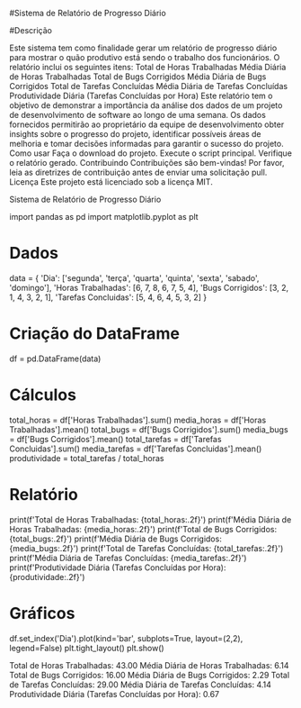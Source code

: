 #Sistema de Relatório de Progresso Diário

#Descrição

Este sistema tem como finalidade gerar um relatório de progresso diário para mostrar o quão produtivo está sendo o trabalho dos funcionários. O relatório inclui os seguintes itens:
Total de Horas Trabalhadas
Média Diária de Horas Trabalhadas
Total de Bugs Corrigidos
Média Diária de Bugs Corrigidos
Total de Tarefas Concluídas
Média Diária de Tarefas Concluídas
Produtividade Diária (Tarefas Concluídas por Hora)
Este relatório tem o objetivo de demonstrar a importância da análise dos dados de um projeto de desenvolvimento de software ao longo de uma semana. Os dados fornecidos permitirão ao proprietário da equipe de desenvolvimento obter insights sobre o progresso do projeto, identificar possíveis áreas de melhoria e tomar decisões informadas para garantir o sucesso do projeto.
Como usar
Faça o download do projeto.
Execute o script principal.
Verifique o relatório gerado.
Contribuindo
Contribuições são bem-vindas! Por favor, leia as diretrizes de contribuição antes de enviar uma solicitação pull.
Licença
Este projeto está licenciado sob a licença MIT.




Sistema de Relatório de Progresso Diário

import pandas as pd
import matplotlib.pyplot as plt


# Dados
data = {
    'Dia': ['segunda', 'terça', 'quarta', 'quinta', 'sexta', 'sabado', 'domingo'],
    'Horas Trabalhadas': [6, 7, 8, 6, 7, 5, 4],
    'Bugs Corrigidos': [3, 2, 1, 4, 3, 2, 1],
    'Tarefas Concluidas': [5, 4, 6, 4, 5, 3, 2]
}


# Criação do DataFrame
df = pd.DataFrame(data)


# Cálculos
total_horas = df['Horas Trabalhadas'].sum()
media_horas = df['Horas Trabalhadas'].mean()
total_bugs = df['Bugs Corrigidos'].sum()
media_bugs = df['Bugs Corrigidos'].mean()
total_tarefas = df['Tarefas Concluidas'].sum()
media_tarefas = df['Tarefas Concluidas'].mean()
produtividade = total_tarefas / total_horas


# Relatório
print(f'Total de Horas Trabalhadas: {total_horas:.2f}')
print(f'Média Diária de Horas Trabalhadas: {media_horas:.2f}')
print(f'Total de Bugs Corrigidos: {total_bugs:.2f}')
print(f'Média Diária de Bugs Corrigidos: {media_bugs:.2f}')
print(f'Total de Tarefas Concluídas: {total_tarefas:.2f}')
print(f'Média Diária de Tarefas Concluídas: {media_tarefas:.2f}')
print(f'Produtividade Diária (Tarefas Concluídas por Hora): {produtividade:.2f}')


# Gráficos
df.set_index('Dia').plot(kind='bar', subplots=True, layout=(2,2), legend=False)
plt.tight_layout()
plt.show()






Total de Horas Trabalhadas: 43.00
Média Diária de Horas Trabalhadas: 6.14
Total de Bugs Corrigidos: 16.00
Média Diária de Bugs Corrigidos: 2.29
Total de Tarefas Concluídas: 29.00
Média Diária de Tarefas Concluídas: 4.14
Produtividade Diária (Tarefas Concluídas por Hora): 0.67






